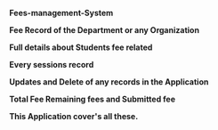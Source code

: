  **Fees-management-System**
 
**Fee Record of the Department or any Organization**

**Full details about Students fee related**

**Every sessions record**

**Updates and Delete of any records in the Application**

**Total Fee Remaining fees and Submitted fee**

**This Application cover's all these.**
